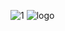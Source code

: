 ![1](https://github.com/user-attachments/assets/a57adcc6-840c-4385-88a4-00a53a74de44)
![logo](https://github.com/user-attachments/assets/04ee1ac6-c3a0-4211-a94c-9d8e43e2160f)

